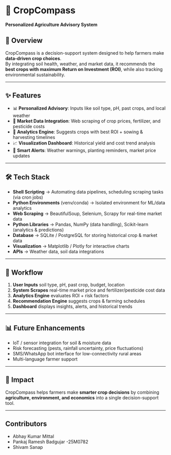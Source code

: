 # 🌱 CropCompass

**Personalized Agriculture Advisory System**

## 📌 Overview

CropCompass is a decision-support system designed to help farmers make **data-driven crop choices**.  
By integrating soil health, weather, and market data, it recommends the **best crops with maximum Return on Investment (ROI)**, while also tracking environmental sustainability.

---

## ✨ Features

- 📊 **Personalized Advisory**: Inputs like soil type, pH, past crops, and local weather
- 🛒 **Market Data Integration**: Web scraping of crop prices, fertilizer, and pesticide costs
- 🤖 **Analytics Engine**: Suggests crops with best ROI + sowing & harvesting timelines
- 📈 **Visualization Dashboard**: Historical yield and cost trend analysis
- 🔔 **Smart Alerts**: Weather warnings, planting reminders, market price updates

---

## 🛠️ Tech Stack

- **Shell Scripting** → Automating data pipelines, scheduling scraping tasks (via cron jobs)
- **Python Environments** (venv/conda) → Isolated environment for ML/data analytics
- **Web Scraping** → BeautifulSoup, Selenium, Scrapy for real-time market data
- **Python Libraries** → Pandas, NumPy (data handling), Scikit-learn (analytics & predictions)
- **Database** → SQLite / PostgreSQL for storing historical crop & market data
- **Visualization** → Matplotlib / Plotly for interactive charts
- **APIs** → Weather data, soil data integrations

---

## 🚀 Workflow

1. **User Inputs** soil type, pH, past crop, budget, location
2. **System Scrapes** real-time market price and fertilizer/pesticide cost data
3. **Analytics Engine** evaluates ROI + risk factors
4. **Recommendation Engine** suggests crops & farming schedules
5. **Dashboard** displays insights, alerts, and historical trends

---

## 📊 Future Enhancements

- IoT / sensor integration for soil & moisture data
- Risk forecasting (pests, rainfall uncertainty, price fluctuations)
- SMS/WhatsApp bot interface for low-connectivity rural areas
- Multi-language farmer support

---

## 🤝 Impact

CropCompass helps farmers make **smarter crop decisions** by combining **agriculture, environment, and economics** into a single decision-support tool.

---
## Contributors
- Abhay Kumar Mittal
- Pankaj Ramesh Badgujar -25M0782
- Shivam Sanap
